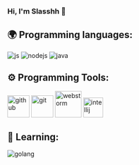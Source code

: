 ### Hi, I'm Slasshh 🌚


## 🌍 Programming languages:
<p>
  <img alt="js" src="https://img.shields.io/badge/-Javascript-FFEE00?style=flat-square&logo=javascript&logoColor=black" />
  <img alt="nodejs" src="https://img.shields.io/badge/-NodeJS-43853D?style=flat-square&logo=Node.js&logoColor=white" />
  <img alt="java" src="https://img.shields.io/badge/-Java-935116?style=flat-square&logo=Java&logoColor=white" />
</p>

## ⚙️ Programming Tools:
<p>
  <img alt="github" width="50px" src="https://raw.githubusercontent.com/coderjojo/coderjojo/master/img/github.svg"/>
    <img alt="git" width="50px" src="https://upload.wikimedia.org/wikipedia/commons/thumb/3/3f/Git_icon.svg/97px-Git_icon.svg.png"/ >
  <img alt="webstorm" width="60px" src="https://cdn.freebiesupply.com/logos/thumbs/2x/webstorm-icon-logo.png"/>
   <img alt="intellij" width="45px" src="https://upload.wikimedia.org/wikipedia/commons/9/9c/IntelliJ_IDEA_Icon.svg"/>
</p>

## 📕 Learning:
<p>
  <img alt="golang" src="https://img.shields.io/badge/-golang-3399CC?style=flat-square&logo=go&logoColor=white"/>
</p>
